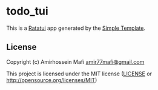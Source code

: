 # todo_tui

This is a [Ratatui] app generated by the [Simple Template].

[Ratatui]: https://ratatui.rs
[Simple Template]: https://github.com/ratatui/templates/tree/main/simple

## License

Copyright (c) Amirhossein Mafi <amir77mafi@gmail.com>

This project is licensed under the MIT license ([LICENSE] or <http://opensource.org/licenses/MIT>)

[LICENSE]: ./LICENSE
